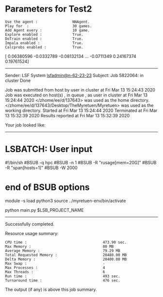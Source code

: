 # Parameters for Test2

    Use the agent :                NNAgent.
    Play for  :                    30 games.
    Add Agent every :              10 game.
    Explore enabled :              True.
    DoTrain enabled :              True.
    Impala enabled :               True.
    Calcprobs enabled :            True.

[ 0.06380596 -0.0332789  -0.08132134 ... -0.0711349   0.24167374
  0.19761524]

------------------------------------------------------------
Sender: LSF System <lsfadmin@n-62-23-23>
Subject: Job 5822064: <NNAgent5Test2> in cluster <dcc> Done

Job <NNAgent5Test2> was submitted from host <n-62-30-7> by user <s183905> in cluster <dcc> at Fri Mar 13 15:24:43 2020
Job was executed on host(s) <n-62-23-23>, in queue <hpc>, as user <s183905> in cluster <dcc> at Fri Mar 13 15:24:44 2020
</zhome/ee/d/137643> was used as the home directory.
</zhome/ee/d/137643/Desktop/TheMyretuen/Myretuen> was used as the working directory.
Started at Fri Mar 13 15:24:44 2020
Terminated at Fri Mar 13 15:32:39 2020
Results reported at Fri Mar 13 15:32:39 2020

Your job looked like:

------------------------------------------------------------
# LSBATCH: User input
#!/bin/sh
#BSUB -q hpc
#BSUB -n 1
#BSUB -R "rusage[mem=20G]"
#BSUB -R "span[hosts=1]"
#BSUB -W 2000
# end of BSUB options

module -s load python3
source ../myretuen-env/bin/activate

python main.py $LSB_PROJECT_NAME


------------------------------------------------------------

Successfully completed.

Resource usage summary:

    CPU time :                                   473.90 sec.
    Max Memory :                                 80 MB
    Average Memory :                             79.29 MB
    Total Requested Memory :                     20480.00 MB
    Delta Memory :                               20400.00 MB
    Max Swap :                                   -
    Max Processes :                              4
    Max Threads :                                6
    Run time :                                   493 sec.
    Turnaround time :                            476 sec.

The output (if any) is above this job summary.

